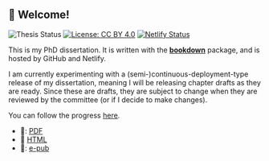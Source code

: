 ## 👋 Welcome! 

![Thesis Status](https://img.shields.io/badge/thesis-writing-blue) [![License: CC BY 4.0](https://img.shields.io/badge/License-CC_BY_4.0-lightgrey.svg)](https://creativecommons.org/licenses/by/4.0/) [![Netlify Status](https://api.netlify.com/api/v1/badges/097f8ec1-709e-461e-9192-526cc906e53f/deploy-status)](https://app.netlify.com/sites/compassionate-yalow-7e985c/deploys)

This is my PhD dissertation. It is written with the
[**bookdown**](https://github.com/rstudio/bookdown) 
package, and is hosted by GitHub and Netlify.

I am currently experimenting with a (semi-)continuous-deployment-type
release of my dissertation, meaning I will be releasing chapter drafts
as they are ready. Since these are drafts, they are subject to change
when they are reviewed by the committee (or if I decide to make changes).

You can follow the progress [here](link-to-netlify).

- 📁: [PDF](./link-to-pdf)
- :link: [HTML](link-to-site)
- 📁: [e-pub]()
